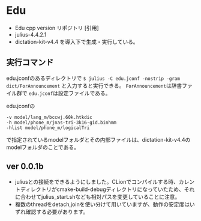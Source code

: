 # Edu

* Edu cpp version リポジトリ
[引用]
* julius-4.4.2.1
* dictation-kit-v4.4
を導入下で生成・実行している。

## 実行コマンド
edu.jconfのあるディレクトリで
`$ julius -C edu.jconf -nostrip -gram dict/ForAnnouncement`
と入力すると実行できる。
`ForAnnouncement`は辞書ファイル群で
`edu.jconf`は設定ファイルである。

edu.jconfの
```
-v model/lang_m/bccwj.60k.htkdic
-h model/phone_m/jnas-tri-3k16-gid.binhmm
-hlist model/phone_m/logicalTri
```
で指定されているmodelフォルダとその内部ファイルは、dictation-kit-v4.4のmodelフォルダのことである。

## ver 0.0.1b

* juliusとの接続をできるようにしました。CLionでコンパイルする時、カレントディレクトリがcmake-build-debugディレクトリになっていたため、それに合わせてjulius_start.shなども相対パスを変更していることに注意。
* 複数のthreadをdetach,joinを使い分けて用いていますが、動作の安定度はいずれ確認する必要があります。
